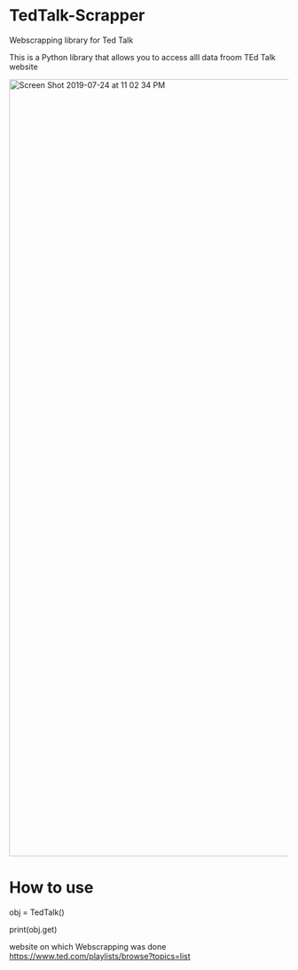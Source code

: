 # TedTalk-Scrapper
Webscrapping library for Ted Talk 

This is a Python library that allows you to access alll data froom TEd Talk website

<img width="1400" alt="Screen Shot 2019-07-24 at 11 02 34 PM" src="https://user-images.githubusercontent.com/39345855/61842716-29f07600-ae67-11e9-9702-f6af5408ecde.png">

# How to use 

obj = TedTalk()


print(obj.get)

website on which Webscrapping was done 
https://www.ted.com/playlists/browse?topics=list



